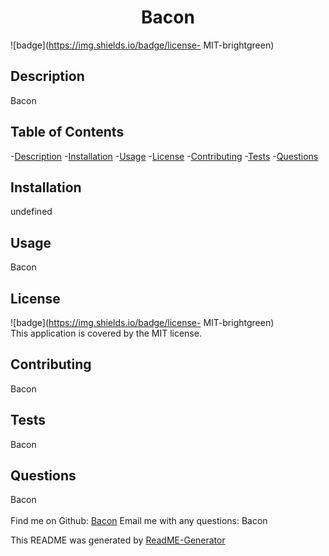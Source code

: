 
  <h1 align="center">Bacon</h1>

  ![badge](https://img.shields.io/badge/license- MIT-brightgreen)<br />

## Description
Bacon

## Table of Contents
-[Description](#description)
-[Installation](#install)
-[Usage](#usage)
-[License](#license)
-[Contributing](#contribution)
-[Tests](#test)
-[Questions](#questions)

## Installation
undefined

## Usage
Bacon

## License
![badge](https://img.shields.io/badge/license- MIT-brightgreen)
<br />
This application is covered by the  MIT license.

## Contributing
Bacon

## Tests
Bacon

## Questions
Bacon<br />
<br />
Find me on Github: [Bacon](https://github.com/Bacon)
Email me with any questions: Bacon <br />

This README was generated by [ReadME-Generator](https://github.com/awchen85/README-Generator)

